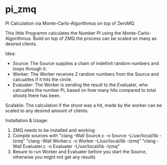pi_zmq
======

PI Calculation via Monte-Carlo-Algorithmus on top of ZeroMQ

This little Programm calculates the Number PI using the Monte-Carlo-Algorithmus.
Build on top of ZMQ the process can be scaled on many as desired clients.

Idea:
- Source: The Source supplies a chain of indefinit random numbers and loops through it.
- Worker: The Worker receives 2 random numbers from the Source and calcualtes if it hits the circle.
- Evaluater: The Worker is sending the result to the Evaluater, who calcualtes the number Pi, based on how many hits compared to total shoots there has been.

Scalable:
The calculation if the shoot was a hit, made by the worker can be scaled to any desired amount of clients.

Installation & Usage:

1. ZMQ needs to be installed and working
2. Compile sources with 
"clang -Wall Source.c -o Source -L/usr/local/lib -lzmq"
"clang -Wall Worker.c -o Worker -L/usr/local/lib -lzmq"
"clang -Wall Evaluater.c -o Evaluater -L/usr/local/lib -lzmq"
3. Besure to run Worker and Evaluater before you start the Source, otherwise you might not get any results
